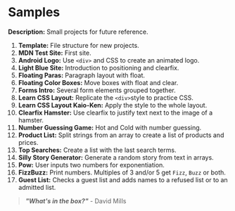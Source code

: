 # Samples

**Description:** Small projects for future reference.

1. **Template:** File structure for new projects.
2. **MDN Test Site:** First site.
3. **Android Logo:** Use `<div>` and CSS to create an animated logo.
4. **Light Blue Site:** Introduction to positioning and clearfix.
5. **Floating Paras:** Paragraph layout with float.
6. **Floating Color Boxes:** Move boxes with float and clear.
7. **Forms Intro:** Several form elements grouped together.
8. **Learn CSS Layout:** Replicate the `<div>`style to practice CSS.
9. **Learn CSS Layout Kaio-Ken:** Apply the style to the whole layout.
10. **Clearfix Hamster:** Use clearfix to justify text next to the image of a hamster. 
11. **Number Guessing Game:** Hot and Cold with number guessing.
12. **Product List:** Split strings from an array to create a list of products and prices.
13. **Top Searches:** Create a list with the last search terms.
14. **Silly Story Generator:** Generate a random story from text in arrays.
15. **Pow:** User inputs two numbers for exponentiation.
16. **FizzBuzz:** Print numbers. Multiples of 3 and/or 5 get `Fizz`, `Buzz` or both.
17. **Guest List:** Checks a guest list and adds names to a refused list or to an admitted list.

> **_"What's in the box?"_** - David Mills